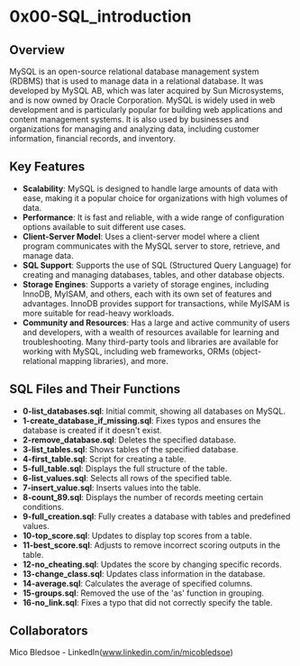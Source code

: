 # 0x00-SQL_introduction

## Overview
MySQL is an open-source relational database management system (RDBMS) that is used to manage data in a relational database. It was developed by MySQL AB, which was later acquired by Sun Microsystems, and is now owned by Oracle Corporation.
MySQL is widely used in web development and is particularly popular for building web applications and content management systems. It is also used by businesses and organizations for managing and analyzing data, including customer information, financial records, and inventory.

## Key Features

- **Scalability**: MySQL is designed to handle large amounts of data with ease, making it a popular choice for organizations with high volumes of data.
- **Performance**: It is fast and reliable, with a wide range of configuration options available to suit different use cases.
- **Client-Server Model**: Uses a client-server model where a client program communicates with the MySQL server to store, retrieve, and manage data.
- **SQL Support**: Supports the use of SQL (Structured Query Language) for creating and managing databases, tables, and other database objects.
- **Storage Engines**: Supports a variety of storage engines, including InnoDB, MyISAM, and others, each with its own set of features and advantages. InnoDB provides support for transactions, while MyISAM is more suitable for read-heavy workloads.
- **Community and Resources**: Has a large and active community of users and developers, with a wealth of resources available for learning and troubleshooting. Many third-party tools and libraries are available for working with MySQL, including web frameworks, ORMs (object-relational mapping libraries), and more.

## SQL Files and Their Functions

- **0-list_databases.sql**: Initial commit, showing all databases on MySQL.
- **1-create_database_if_missing.sql**: Fixes typos and ensures the database is created if it doesn't exist.
- **2-remove_database.sql**: Deletes the specified database.
- **3-list_tables.sql**: Shows tables of the specified database.
- **4-first_table.sql**: Script for creating a table.
- **5-full_table.sql**: Displays the full structure of the table.
- **6-list_values.sql**: Selects all rows of the specified table.
- **7-insert_value.sql**: Inserts values into the table.
- **8-count_89.sql**: Displays the number of records meeting certain conditions.
- **9-full_creation.sql**: Fully creates a database with tables and predefined values.
- **10-top_score.sql**: Updates to display top scores from a table.
- **11-best_score.sql**: Adjusts to remove incorrect scoring outputs in the table.
- **12-no_cheating.sql**: Updates the score by changing specific records.
- **13-change_class.sql**: Updates class information in the database.
- **14-average.sql**: Calculates the average of specified columns.
- **15-groups.sql**: Removed the use of the 'as' function in grouping.
- **16-no_link.sql**: Fixes a typo that did not correctly specify the table.

## Collaborators
Mico Bledsoe - LinkedIn(www.linkedin.com/in/micobledsoe)
